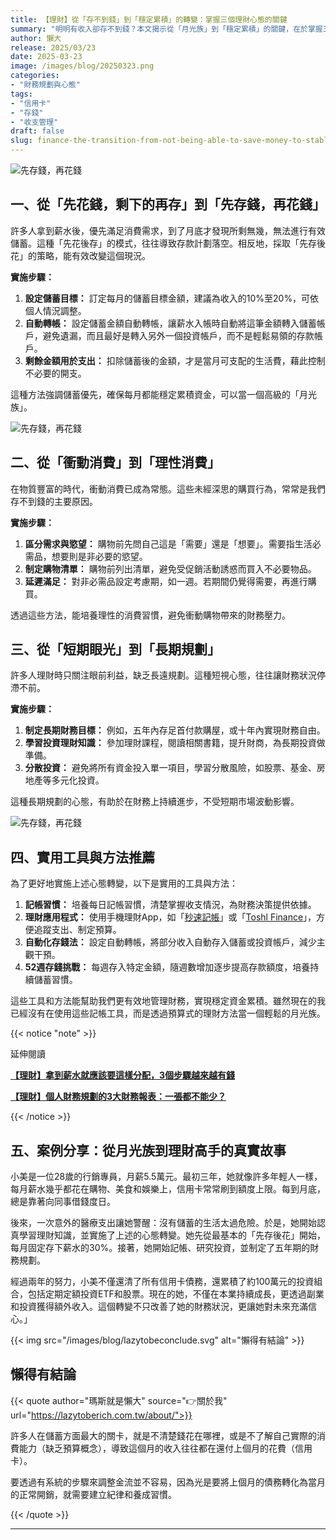 ```yaml
---
title: 【理財】從「存不到錢」到「穩定累積」的轉變：掌握三個理財心態的關鍵
summary: "明明有收入卻存不到錢？本文揭示從「月光族」到「穩定累積」的關鍵，在於掌握三大理財心態轉變：從「先花後存」到「先存後花」、從「衝動消費」到「理性消費」、從「短期眼光」到「長期規劃」，助你擺脫財務困境，邁向自由。"
author: 懶大
release: 2025/03/23
date: 2025-03-23
image: /images/blog/20250323.png
categories:
- "財務規劃與心態"
tags:
- "信用卡"
- "存錢"
- "收支管理"
draft: false
slug: finance-the-transition-from-not-being-able-to-save-money-to-stable-accumulation-mastering-the-key-to-three-financial-mindsets
---
```

![先存錢，再花錢](https://images.unsplash.com/photo-1553729459-efe14ef6055d?ixlib=rb-4.0.3&q=85&fm=jpg&crop=entropy&cs=srgb)

## 一、從「先花錢，剩下的再存」到「先存錢，再花錢」

許多人拿到薪水後，優先滿足消費需求，到了月底才發現所剩無幾，無法進行有效儲蓄。這種「先花後存」的模式，往往導致存款計劃落空。相反地，採取「先存後花」的策略，能有效改變這個現況。

**實施步驟：**

1. **設定儲蓄目標：** 訂定每月的儲蓄目標金額，建議為收入的10%至20%，可依個人情況調整。
2. **自動轉帳：** 設定儲蓄金額自動轉帳，讓薪水入帳時自動將這筆金額轉入儲蓄帳戶，避免遺漏，而且最好是轉入另外一個投資帳戶，而不是輕鬆易領的存款帳戶。
3. **剩餘金額用於支出：** 扣除儲蓄後的金額，才是當月可支配的生活費，藉此控制不必要的開支。

這種方法強調儲蓄優先，確保每月都能穩定累積資金，可以當一個高級的「月光族」。

![先存錢，再花錢](https://images.unsplash.com/photo-1578091436046-ecd3f4fe6992?ixlib=rb-4.0.3&q=85&fm=jpg&crop=entropy&cs=srgb)

## 二、從「衝動消費」到「理性消費」

在物質豐富的時代，衝動消費已成為常態。這些未經深思的購買行為，常常是我們存不到錢的主要原因。

**實施步驟：**

1. **區分需求與慾望：** 購物前先問自己這是「需要」還是「想要」。需要指生活必需品，想要則是非必要的慾望。
2. **制定購物清單：** 購物前列出清單，避免受促銷活動誘惑而買入不必要物品。
3. **延遲滿足：** 對非必需品設定考慮期，如一週。若期間仍覺得需要，再進行購買。

透過這些方法，能培養理性的消費習慣，避免衝動購物帶來的財務壓力。

## 三、從「短期眼光」到「長期規劃」

許多人理財時只關注眼前利益，缺乏長遠規劃。這種短視心態，往往讓財務狀況停滯不前。

**實施步驟：**

1. **制定長期財務目標：** 例如，五年內存足首付款購屋，或十年內實現財務自由。
2. **學習投資理財知識：** 參加理財課程，閱讀相關書籍，提升財商，為長期投資做準備。
3. **分散投資：** 避免將所有資金投入單一項目，學習分散風險，如股票、基金、房地產等多元化投資。

這種長期規劃的心態，有助於在財務上持續進步，不受短期市場波動影響。

![先存錢，再花錢](https://images.unsplash.com/photo-1459257831348-f0cdd359235f?ixlib=rb-4.0.3&q=85&fm=jpg&crop=entropy&cs=srgb)

## 四、實用工具與方法推薦

為了更好地實施上述心態轉變，以下是實用的工具與方法：

1. **記帳習慣：** 培養每日記帳習慣，清楚掌握收支情況，為財務決策提供依據。
2. **理財應用程式：** 使用手機理財App，如「[秒速記帳](https://www.1secspeed.com/1SecMoney/?l=zh-Hant)」或「[Toshl Finance](https://toshl.com/zh-tw/)」，方便追蹤支出、制定預算。
3. **自動化存錢法：** 設定自動轉帳，將部分收入自動存入儲蓄或投資帳戶，減少主觀干預。
4. **52週存錢挑戰：** 每週存入特定金額，隨週數增加逐步提高存款額度，培養持續儲蓄習慣。

這些工具和方法能幫助我們更有效地管理財務，實現穩定資金累積。雖然現在的我已經沒有在使用這些記帳工具，而是透過預算式的理財方法當一個輕鬆的月光族。

{{< notice "note" >}}

延伸閱讀

[**【理財】拿到薪水就應該要這樣分配，3個步驟越來越有錢**](https://lazytoberich.com.tw/blog/income-and-expenses-how-to-allocate-your-salary/)

[**【理財】個人財務規劃的3大財務報表：一張都不能少？**](https://lazytoberich.com.tw/blog/finance-the-3-major-financial-statements-for-personal-financial-planning-cant-afford-to-miss-any/)

{{< /notice >}}

## 五、案例分享：從月光族到理財高手的真實故事

小美是一位28歲的行銷專員，月薪5.5萬元。最初三年，她就像許多年輕人一樣，每月薪水幾乎都花在購物、美食和娛樂上，信用卡常常刷到額度上限。每到月底，總是靠著向同事借錢度日。

後來，一次意外的醫療支出讓她警醒：沒有儲蓄的生活太過危險。於是，她開始認真學習理財知識，並實施了上述的心態轉變。她先從最基本的「先存後花」開始，每月固定存下薪水的30%。接著，她開始記帳、研究投資，並制定了五年期的財務規劃。

經過兩年的努力，小美不僅還清了所有信用卡債務，還累積了約100萬元的投資組合，包括定期定額投資ETF和股票。現在的她，不僅在本業持續成長，更透過副業和投資獲得額外收入。這個轉變不只改善了她的財務狀況，更讓她對未來充滿信心。」

{{< img src="/images/blog/lazytobeconclude.svg" alt="懶得有結論" >}}

## 懶得有結論

{{< quote author="瑪斯就是懶大" source="👉關於我" url="https://lazytoberich.com.tw/about/">}}

許多人在儲蓄方面最大的關卡，就是不清楚錢花在哪裡，或是不了解自己實際的消費能力（缺乏預算概念），導致這個月的收入往往都在還付上個月的花費（信用卡）。

要透過有系統的步驟來調整金流並不容易，因為光是要將上個月的債務轉化為當月的正常開銷，就需要建立紀律和養成習慣。

{{< /quote >}}

---

